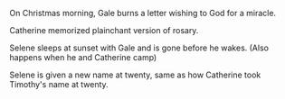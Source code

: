 On Christmas morning, Gale burns a letter wishing to God for a miracle.

Catherine memorized plainchant version of rosary.

Selene sleeps at sunset with Gale and is gone before he wakes. (Also happens when he and Catherine camp)  
  
Selene is given a new name at twenty, same as how Catherine took Timothy's name at twenty.